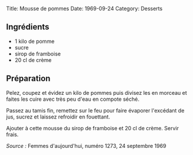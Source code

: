 Title: Mousse de pommes
Date: 1969-09-24
Category: Desserts

## Ingrédients

* 1 kilo de pomme
* sucre
* sirop de framboise
* 20 cl de crème

## Préparation

Pelez, coupez et évidez un kilo de pommes puis divisez les en morceau et faites
les cuire avec très peu d'eau en compote séché.

Passez au tamis fin, remettez sur le feu pour faire évaporer l'excédant de jus,
sucrez et laissez refroidir en fouettant.

Ajouter à cette mousse du sirop de framboise et 20 cl de crème.
Servir frais.

*Source :* Femmes d'aujourd'hui, numéro 1273, 24 septembre 1969
